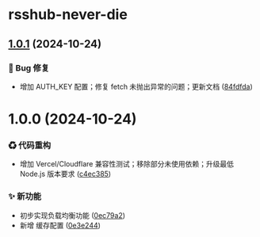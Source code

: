 # rsshub-never-die

## [1.0.1](https://github.com/CaoMeiYouRen/rsshub-never-die/compare/v1.0.0...v1.0.1) (2024-10-24)


### 🐛 Bug 修复

* 增加 AUTH_KEY 配置；修复 fetch 未抛出异常的问题；更新文档 ([84fdfda](https://github.com/CaoMeiYouRen/rsshub-never-die/commit/84fdfda))

# 1.0.0 (2024-10-24)


### ♻ 代码重构

* 增加 Vercel/Cloudflare 兼容性测试；移除部分未使用依赖；升级最低 Node.js 版本要求 ([c4ec385](https://github.com/CaoMeiYouRen/rsshub-never-die/commit/c4ec385))


### ✨ 新功能

* 初步实现负载均衡功能 ([0ec79a2](https://github.com/CaoMeiYouRen/rsshub-never-die/commit/0ec79a2))
* 新增 缓存配置 ([0e3e244](https://github.com/CaoMeiYouRen/rsshub-never-die/commit/0e3e244))
